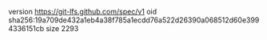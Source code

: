 version https://git-lfs.github.com/spec/v1
oid sha256:19a709de432a1eb4a38f785a1ecdd76a522d26390a068512d60e3994336151cb
size 2293
